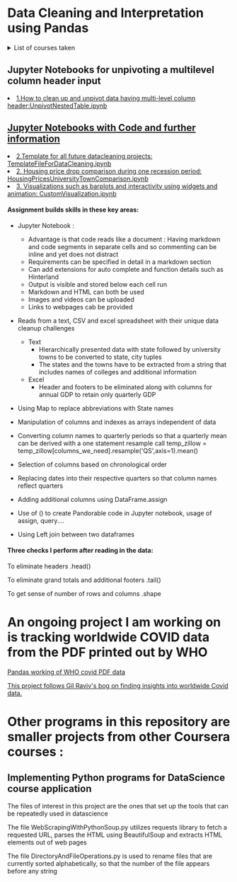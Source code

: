 # Data Cleaning and Interpretation using Pandas 
<details>
  <summary markdown="span">List of courses taken</summary>
      <li>1. University of Michigan Introduction to Data Science in Python</li>
      <li>2. University of California Berkeley : Foundations of Data Science: Inferential thinking by resampling</li>
      <li>3. Applied Text Mining in Python</li>
</details>

<h2>Jupyter Notebooks for unpivoting a multilevel column header input</h2>
        <li><a href = 'https://github.com/sjtalkar/ComparisonStudyPowerBIAndPandas/blob/master/UnpivotNestedTable.ipynb'>1.How to clean up and unpivot data having multi-level column header:UnpivotNestedTable.ipynb 
<h2>Jupyter Notebooks with Code and further information</h2>
        <li><a href = 'https://github.com/sjtalkar/StartHereTemplates/blob/master/TemplateFileForDataCleaning.ipynb'>2.Template for all future datacleaning projects: TemplateFileForDataCleaning.ipynb</a></li>
      <li><a href = 'https://github.com/sjtalkar/DataCleaningAndTTest'>2. Housing price drop comparison during one recession period: HousingPricesUniversityTownComparison.ipynb</a></li>
      <li><a href = 'https://github.com/sjtalkar/VisualizationUsingMatplotlib/blob/master/CustomVisualization.ipynb'>3. Visualizations such as barplots and interactivity using widgets and animation: CustomVisualization.ipynb</a></li>



#### Assignment builds skills in these key areas: 

* Jupyter Notebook : 
  * Advantage is that code reads like a document : Having markdown and code segments in separate cells and so commenting can be inline and yet does not distract
  * Requirements can be specified in detail in a markdown section
  * Can add extensions for auto complete and function details such as Hinterland
  * Output is visible and stored below each cell run
  * Markdown and HTML can both be used
  * Images and videos can be uploaded
  * Links to webpages cab be provided

* Reads from a text, CSV and excel spreadsheet with their unique data cleanup challenges 
  * Text
    * Hierarchically presented data with state followed by university towns to be converted to state, city tuples
    * The states and the towns have to be extracted from a string that includes names of colleges and additional information
  * Excel
    * Header and footers to be eliminated along with columns for annual GDP to retain only quarterly GDP

* Using Map to replace abbreviations with State names
* Manipulation of columns and indexes as arrays independent of data
* Converting column names to quarterly periods so that a quarterly mean can be derived with a one statement resample call
  temp_zillow = temp_zillow[columns_we_need].resample('QS',axis=1).mean()
* Selection of columns based on  chronological order 
* Replacing dates into their respective quarters so that column names reflect quarters
* Adding additional columns using DataFrame.assign
* Use of () to create Pandorable code in Jupyter notebook, usage of assign, query....
* Using Left join between two dataframes

#### Three checks I perform after reading in the data:
To eliminate headers
.head()

To eliminate grand totals and additional footers
.tail()

To get sense of number of rows and columns
.shape 


# An ongoing project I am working on is tracking worldwide COVID data from the PDF printed out by WHO
[Pandas working of WHO covid PDF data](https://github.com/sjtalkar/ComparisonStudyPowerBIAndPandas)

[This project follows Gil Raviv's bog on finding insights into worldwide Covid data.](https://datachant.com/2020/07/16/import-who-covid-19-data-from-pdf/?mc_cid=548415d80c&mc_eid=11642bb66a)


# Other programs in this repository are smaller projects from other Coursera courses :
## Implementing Python programs for DataScience course application

The files of interest in this project are the ones that set up the tools that can be repeatedly used in datascience

The file WebScrapingWithPythonSoup.py utilizes requests library to fetch a requested URL, parses the HTML using BeautifulSoup and extracts HTML elements out of web pages

The file DirectoryAndFileOperations.py is used to rename files that are currently sorted alphabetically, so that the number of the file appears before any string





